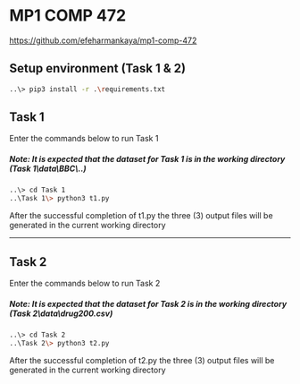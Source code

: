 # MP1 COMP 472
https://github.com/efeharmankaya/mp1-comp-472

## Setup environment (Task 1 & 2)
```bash
..\> pip3 install -r .\requirements.txt
```
## Task 1
Enter the commands below to run Task 1
##### Note: It is expected that the dataset for Task 1 is in the working directory (Task 1\data\BBC\\..)
```bash
..\> cd Task 1
..\Task 1\> python3 t1.py
```
After the successful completion of t1.py the three (3) output files will be generated in the current working directory

---

## Task 2
Enter the commands below to run Task 2
##### Note: It is expected that the dataset for Task 2 is in the working directory (Task 2\data\drug200.csv)
```bash
..\> cd Task 2
..\Task 2\> python3 t2.py
```
After the successful completion of t2.py the three (3) output files will be generated in the current working directory
